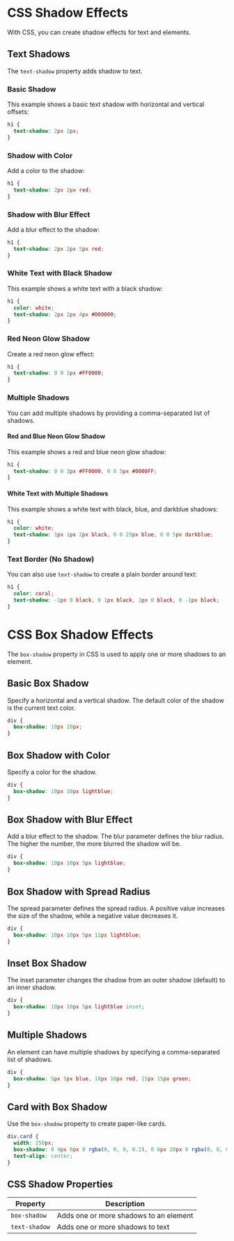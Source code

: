 # CSS Shadow Effects
With CSS, you can create shadow effects for text and elements.
## Text Shadows
The `text-shadow` property adds shadow to text.
### Basic Shadow
This example shows a basic text shadow with horizontal and vertical offsets:
```css
h1 {
  text-shadow: 2px 2px;
}
```

### Shadow with Color
Add a color to the shadow:

```css
h1 {
  text-shadow: 2px 2px red;
}
```

### Shadow with Blur Effect
Add a blur effect to the shadow:

```css
h1 {
  text-shadow: 2px 2px 5px red;
}
```

### White Text with Black Shadow
This example shows a white text with a black shadow:

```css
h1 {
  color: white;
  text-shadow: 2px 2px 4px #000000;
}
```

### Red Neon Glow Shadow
Create a red neon glow effect:

```css
h1 {
  text-shadow: 0 0 3px #FF0000;
}
```

### Multiple Shadows
You can add multiple shadows by providing a comma-separated list of shadows.

#### Red and Blue Neon Glow Shadow
This example shows a red and blue neon glow shadow:

```css
h1 {
  text-shadow: 0 0 3px #FF0000, 0 0 5px #0000FF;
}
```

#### White Text with Multiple Shadows
This example shows a white text with black, blue, and darkblue shadows:

```css
h1 {
  color: white;
  text-shadow: 1px 1px 2px black, 0 0 25px blue, 0 0 5px darkblue;
}
```

### Text Border (No Shadow)
You can also use `text-shadow` to create a plain border around text:

```css
h1 {
  color: coral;
  text-shadow: -1px 0 black, 0 1px black, 1px 0 black, 0 -1px black;
}
```

# CSS Box Shadow Effects

The `box-shadow` property in CSS is used to apply one or more shadows to an element.

## Basic Box Shadow
Specify a horizontal and a vertical shadow. The default color of the shadow is the current text color.

```css
div {
  box-shadow: 10px 10px;
}
```

## Box Shadow with Color
Specify a color for the shadow.

```css
div {
  box-shadow: 10px 10px lightblue;
}
```

## Box Shadow with Blur Effect
Add a blur effect to the shadow. The blur parameter defines the blur radius. The higher the number, the more blurred the shadow will be.

```css
div {
  box-shadow: 10px 10px 5px lightblue;
}
```

## Box Shadow with Spread Radius
The spread parameter defines the spread radius. A positive value increases the size of the shadow, while a negative value decreases it.

```css
div {
  box-shadow: 10px 10px 5px 12px lightblue;
}
```

## Inset Box Shadow
The inset parameter changes the shadow from an outer shadow (default) to an inner shadow.

```css
div {
  box-shadow: 10px 10px 5px lightblue inset;
}
```

## Multiple Shadows
An element can have multiple shadows by specifying a comma-separated list of shadows.

```css
div {
  box-shadow: 5px 5px blue, 10px 10px red, 15px 15px green;
}
```

## Card with Box Shadow
Use the `box-shadow` property to create paper-like cards.

```css
div.card {
  width: 250px;
  box-shadow: 0 4px 8px 0 rgba(0, 0, 0, 0.2), 0 6px 20px 0 rgba(0, 0, 0, 0.19);
  text-align: center;
}
```

## CSS Shadow Properties
| Property    | Description                         |
|-------------|-------------------------------------|
| `box-shadow` | Adds one or more shadows to an element |
| `text-shadow` | Adds one or more shadows to text     |

